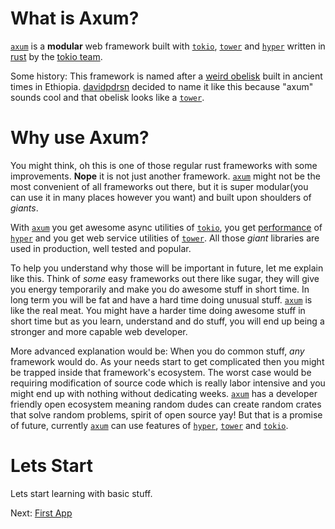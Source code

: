 # What is Axum?

[`axum`] is a **modular** web framework built with [`tokio`], [`tower`] and [`hyper`] written in [rust] by the [tokio team].

Some history: This framework is named after a [weird obelisk](https://en.wikipedia.org/wiki/Obelisk_of_Axum) built in ancient times in Ethiopia. [davidpdrsn] decided to name it like this because "axum" sounds cool and that obelisk looks like a [`tower`].

# Why use Axum?

You might think, oh this is one of those regular rust frameworks with some improvements. **Nope** it is not just another framework. [`axum`] might not be the most convenient of all frameworks out there, but it is super modular(you can use it in many places however you want) and built upon shoulders of *giants*.

With [`axum`] you get awesome async utilities of [`tokio`], you get [performance](https://github.com/programatik29/rust-web-benchmarks) of [`hyper`] and you get web service utilities of [`tower`]. All those *giant* libraries are used in production, well tested and popular.

To help you understand why those will be important in future, let me explain like this. Think of *some* easy frameworks out there like sugar, they will give you energy temporarily and make you do awesome stuff in short time. In long term you will be fat and have a hard time doing unusual stuff. [`axum`] is like the real meat. You might have a harder time doing awesome stuff in short time but as you learn, understand and do stuff, you will end up being a stronger and more capable web developer. 

More advanced explanation would be:
When you do common stuff, *any* framework would do. As your needs start to get complicated then you might be trapped inside that framework's ecosystem. The worst case would be requiring modification of source code which is really labor intensive and you might end up with nothing without dedicating weeks. [`axum`] has a developer friendly open ecosystem meaning random dudes can create random crates that solve random problems, spirit of open source yay! But that is a promise of future, currently [`axum`] can use features of [`hyper`], [`tower`] and [`tokio`].

# Lets Start

Lets start learning with basic stuff.

Next: [First App](../02-first-app)

[`axum`]: https://github.com/tokio-rs/axum
[`tokio`]: https://github.com/tokio-rs/tokio
[`tower`]: https://github.com/tower-rs/tower
[`hyper`]: https://github.com/hyperium/hyper
[rust]: https://www.rust-lang.org/
[tokio team]: https://github.com/tokio-rs
[davidpdrsn]: https://github.com/davidpdrsn

